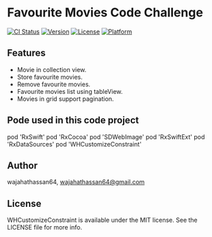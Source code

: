 # Favourite Movies Code Challenge

[![CI Status](https://img.shields.io/travis/wajahathassan64/WHCustomizeConstraint.svg?style=flat)](https://travis-ci.org/wajahathassan64/WHCustomizeConstraint)
[![Version](https://img.shields.io/cocoapods/v/WHCustomizeConstraint.svg?style=flat)](https://cocoapods.org/pods/WHCustomizeConstraint)
[![License](https://img.shields.io/cocoapods/l/WHCustomizeConstraint.svg?style=flat)](https://cocoapods.org/pods/WHCustomizeConstraint)
[![Platform](https://img.shields.io/cocoapods/p/WHCustomizeConstraint.svg?style=flat)](https://cocoapods.org/pods/WHCustomizeConstraint)


## Features
<ul>
<li>Movie in collection view.</li>
<li>Store favourite movies.</li>
<li>Remove favourite movies.</li>
<li>Favourite movies list using tableView.</li>
<li>Movies in grid support pagination.</li>
</ul>

## Pode used in this code project

  pod 'RxSwift'
  pod 'RxCocoa'
  pod 'SDWebImage'
  pod 'RxSwiftExt'
  pod 'RxDataSources'
  pod 'WHCustomizeConstraint'

## Author

wajahathassan64, wajahathassan64@gmail.com

## License

WHCustomizeConstraint is available under the MIT license. See the LICENSE file for more info.
